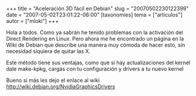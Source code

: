 +++
title = "Aceleración 3D fácil en Debian"
slug = "20070502230122399"
date = "2007-05-02T23:01:22-06:00"
[taxonomies]
tema = ["articulos"]
autor = ["mloki"]
+++

Hola a todos. Como ya sabrán he tenido problemas con la activación del
Direct Rendering en Linux. Pero ahora me he encontrado un página en la
Wiki de Debian que describe una manera muy cómoda de hacer esto, sin
necesidad siquiera de quitar las X.

Este método tiene sus ventajas, como que si hay actualizaciones del
kernel dale make-kpkg, cargas con tu configuración y drivers a tu nuevo
kernel

Bueno si más les dejo el enlace al wiki
<http://wiki.debian.org/NvidiaGraphicsDrivers>

